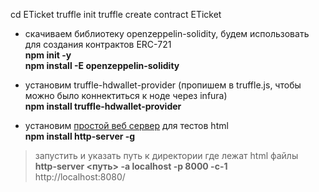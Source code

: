 
cd ETicket
truffle init
truffle create contract ETicket

* скачиваем библиотеку openzeppelin-solidity, будем использовать для создания контрактов ERC-721  
**npm init -y**  
**npm install -E openzeppelin-solidity**

* установим truffle-hdwallet-provider (пропишем в truffle.js, чтобы можно было коннектиться к ноде через infura)  
**npm install truffle-hdwallet-provider**

* установим [простой веб сервер](https://www.npmjs.com/package/http-server) для тестов html  
**npm install http-server -g**
> запустить и указать путь к директории где лежат html файлы  
**http-server <путь> -a localhost -p 8000 -c-1**  
http://localhost:8080/
